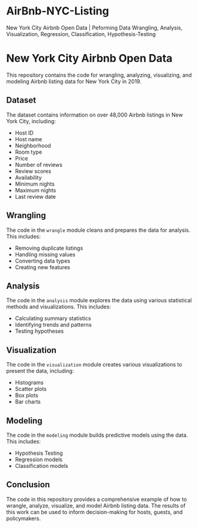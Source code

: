 # AirBnb-NYC-Listing
New York City Airbnb Open Data |  Peforming Data Wrangling, Analysis, Visualization, Regression, Classification, Hypothesis-Testing 


# New York City Airbnb Open Data 

This repository contains the code for wrangling, analyzing, visualizing, and modeling Airbnb listing data for New York City in 2019.

## Dataset

The dataset contains information on over 48,000 Airbnb listings in New York City, including:

- Host ID
- Host name
- Neighborhood
- Room type
- Price
- Number of reviews
- Review scores
- Availability
- Minimum nights
- Maximum nights
- Last review date

## Wrangling

The code in the `wrangle` module cleans and prepares the data for analysis. This includes:

- Removing duplicate listings
- Handling missing values
- Converting data types
- Creating new features

## Analysis

The code in the `analysis` module explores the data using various statistical methods and visualizations. This includes:

- Calculating summary statistics
- Identifying trends and patterns
- Testing hypotheses

## Visualization

The code in the `visualization` module creates various visualizations to present the data, including:

- Histograms
- Scatter plots
- Box plots
- Bar charts

## Modeling

The code in the `modeling` module builds predictive models using the data. This includes:

- Hypothesis Testing
- Regression models
- Classification models

## Conclusion

The code in this repository provides a comprehensive example of how to wrangle, analyze, visualize, and model Airbnb listing data. The results of this work can be used to inform decision-making for hosts, guests, and policymakers.
